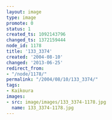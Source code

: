 ```yaml
---
layout: image
type: image
promote: 0
status: 1
created_ts: 1092143796
changed_ts: 1372159444
node_id: 1178
title: '133_3374'
created: '2004-08-10'
changed: '2013-06-25'
redirect_from:
- "/node/1178/"
permalink: "/2004/08/10/133_3374/"
tags:
- Kaikoura
images:
- src: image/images/133_3374-1178.jpg
  name: 133_3374-1178.jpg
---
```


